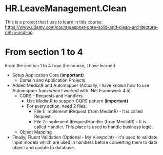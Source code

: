 # HR.LeaveManagement.Clean
This is a project that I use to learn in this course: https://www.udemy.com/course/aspnet-core-solid-and-clean-architecture-net-5-and-up

# From section 1 to 4
From the section 1 to 4 from the course, I have learned:
- Setup Application Core **(important)**
    - Domain and Application Projects
- Added MediatR and Automapper (Actually, I have known how to use Automapper from when I worked with .Net Framework 4.5)
    - CQRS - Requests and Handlers
        - Use MediatR to support CQRS pattern **(important)**
        - For every action, need 2 files:
            - File 1:  implement IRequest (from MediatR) - It is called Request.
            - File 2: implement IRequestHandler (from MediatR) - It is called Handler. This place is used to handle business logic.
    - Object Mapping
- Finally, Fluent Validation (Optional - My Viewpoint) - it's used to validate input models which are used in handlers before converting them to data object and update to database.

